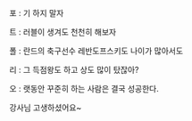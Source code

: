포 : 기 하지 말자

트 : 러블이 생겨도 천천히 해보자 

폴 : 란드의 축구선수 레반도프스키도 나이가 많아서도

리 : 그 득점왕도 하고 상도 많이 탔잖아?

오 : 랫동안 꾸준히 하는 사람은 결국 성공한다.

강사님 고생하셨어요~ 